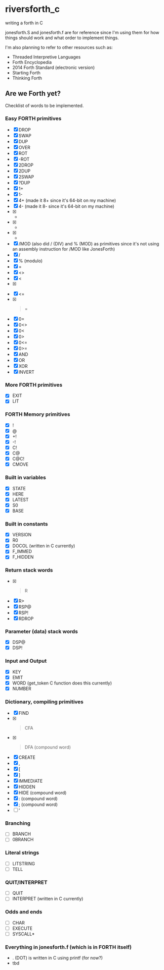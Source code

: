 # riversforth_c
writing a forth in C

jonesforth.S and jonesforth.f are for reference since I'm using them for how things should work and what order to implement things.

I'm also planning to refer to other resources such as:
- Threaded Interpretive Languages
- Forth Encyclopedia
- 2014 Forth Standard (electronic version)
- Starting Forth
- Thinking Forth

## Are we Forth yet?

Checklist of words to be implemented.

### Easy FORTH primitives

- [x] DROP
- [x] SWAP
- [x] DUP
- [x] OVER
- [x] ROT
- [x] -ROT
- [x] 2DROP
- [x] 2DUP
- [x] 2SWAP
- [x] ?DUP
- [x] 1+
- [x] 1-
- [x] 4+ (made it 8+ since it's 64-bit on my machine)
- [x] 4- (made it 8- since it's 64-bit on my machine)
- [x] +
- [x] -
- [x] *
- [x] /MOD (also did / (DIV) and % (MOD) as primitives since it's not using an assembly instruction for /MOD like JonesForth)
- [x] /
- [x] % (modulo)
- [x] =
- [x] <>
- [x] <
- [x] >
- [x] <=
- [x] >=
- [x] 0=
- [x] 0<>
- [x] 0<
- [x] 0>
- [x] 0<=
- [x] 0>=
- [x] AND
- [x] OR
- [x] XOR
- [x] INVERT

### More FORTH primitives

- [x] EXIT
- [x] LIT

### FORTH Memory primitives

- [x] !
- [x] @
- [x] +!
- [x] -!
- [x] C!
- [x] C@
- [x] C@C!
- [x] CMOVE

### Built in variables
- [x] STATE
- [x] HERE
- [x] LATEST
- [x] S0
- [x] BASE

### Built in constants

- [x] VERSION
- [x] R0
- [x] DOCOL (written in C currently)
- [x] F_IMMED
- [x] F_HIDDEN

### Return stack words

- [x] >R
- [x] R>
- [x] RSP@
- [x] RSP!
- [x] RDROP

### Parameter (data) stack words

- [x] DSP@
- [x] DSP!

### Input and Output

- [x] KEY
- [x] EMIT
- [x] WORD (get_token C function does this currently)
- [x] NUMBER

### Dictionary, compiling primitives

- [x] FIND
- [x] >CFA
- [x] >DFA (compound word)
- [x] CREATE
- [x] ,
- [x] [
- [x] ]
- [x] IMMEDIATE
- [x] HIDDEN
- [x] HIDE (compound word)
- [x] : (compound word)
- [x] ; (compound word)
- [ ] '

### Branching

- [ ] BRANCH
- [ ] 0BRANCH

### Literal strings

- [ ] LITSTRING
- [ ] TELL

### QUIT/INTERPRET

- [ ] QUIT
- [ ] INTERPRET (written in C currently)

### Odds and ends

- [ ] CHAR
- [ ] EXECUTE
- [ ] SYSCALL*

### Everything in jonesforth.f (which is in FORTH itself)

- . (DOT) is written in C using printf (for now?)
- tbd
